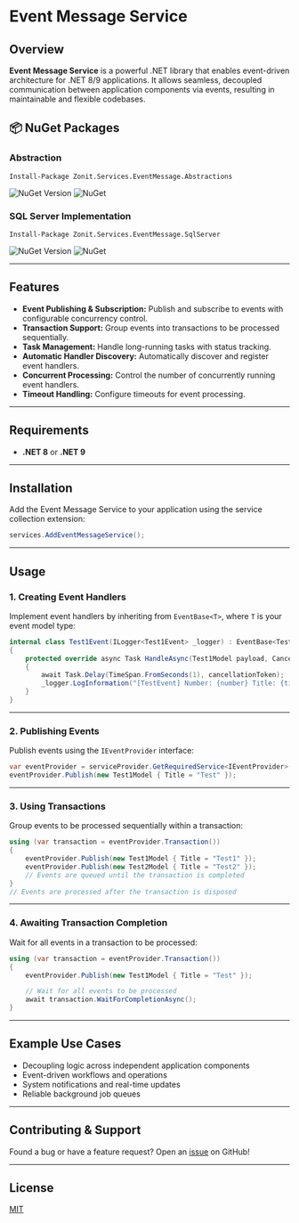 
# Event Message Service

## Overview

**Event Message Service** is a powerful .NET library that enables event-driven architecture for .NET 8/9 applications. It allows seamless, decoupled communication between application components via events, resulting in maintainable and flexible codebases.

## :package: NuGet Packages

### Abstraction
```
Install-Package Zonit.Services.EventMessage.Abstractions 
```

![NuGet Version](https://img.shields.io/nuget/v/Zonit.Services.EventMessage.Abstractions.svg)
![NuGet](https://img.shields.io/nuget/dt/Zonit.Services.EventMessage.Abstractions.svg)

### SQL Server Implementation
```
Install-Package Zonit.Services.EventMessage.SqlServer
```

![NuGet Version](https://img.shields.io/nuget/v/Zonit.Services.EventMessage.svg)
![NuGet](https://img.shields.io/nuget/dt/Zonit.Services.EventMessage.svg)


---

## Features

- **Event Publishing & Subscription:** Publish and subscribe to events with configurable concurrency control.
- **Transaction Support:** Group events into transactions to be processed sequentially.
- **Task Management:** Handle long-running tasks with status tracking.
- **Automatic Handler Discovery:** Automatically discover and register event handlers.
- **Concurrent Processing:** Control the number of concurrently running event handlers.
- **Timeout Handling:** Configure timeouts for event processing.

---

## Requirements

- **.NET 8** or **.NET 9**

---

## Installation

Add the Event Message Service to your application using the service collection extension:

```csharp
services.AddEventMessageService();
```

---

## Usage

### 1. Creating Event Handlers

Implement event handlers by inheriting from `EventBase<T>`, where `T` is your event model type:

```csharp
internal class Test1Event(ILogger<Test1Event> _logger) : EventBase<Test1Model>
{
    protected override async Task HandleAsync(Test1Model payload, CancellationToken cancellationToken)
    {
        await Task.Delay(TimeSpan.FromSeconds(1), cancellationToken);
        _logger.LogInformation("[TestEvent] Number: {number} Title: {title}", 1, payload);
    }
}
```

---

### 2. Publishing Events

Publish events using the `IEventProvider` interface:

```csharp
var eventProvider = serviceProvider.GetRequiredService<IEventProvider>();
eventProvider.Publish(new Test1Model { Title = "Test" });
```

---

### 3. Using Transactions

Group events to be processed sequentially within a transaction:

```csharp
using (var transaction = eventProvider.Transaction())
{
    eventProvider.Publish(new Test1Model { Title = "Test1" });
    eventProvider.Publish(new Test2Model { Title = "Test2" });
    // Events are queued until the transaction is completed
}
// Events are processed after the transaction is disposed
```

---

### 4. Awaiting Transaction Completion

Wait for all events in a transaction to be processed:

```csharp
using (var transaction = eventProvider.Transaction())
{
    eventProvider.Publish(new Test1Model { Title = "Test" });

    // Wait for all events to be processed
    await transaction.WaitForCompletionAsync();
}
```

---

## Example Use Cases

- Decoupling logic across independent application components
- Event-driven workflows and operations
- System notifications and real-time updates
- Reliable background job queues

---

## Contributing & Support

Found a bug or have a feature request? Open an [issue](https://github.com/your-repository) on GitHub!

---

## License

[MIT](LICENSE)